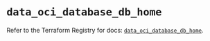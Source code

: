 # `data_oci_database_db_home`

Refer to the Terraform Registry for docs: [`data_oci_database_db_home`](https://registry.terraform.io/providers/oracle/oci/7.19.0/docs/data-sources/database_db_home).
